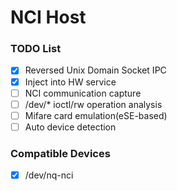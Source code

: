 # NCI Host

### TODO List

- [x] Reversed Unix Domain Socket IPC
- [x] Inject into HW service
- [ ] NCI communication capture
- [ ] /dev/* ioctl/rw operation analysis
- [ ] Mifare card emulation(eSE-based)
- [ ] Auto device detection

### Compatible Devices

- [x] /dev/nq-nci
